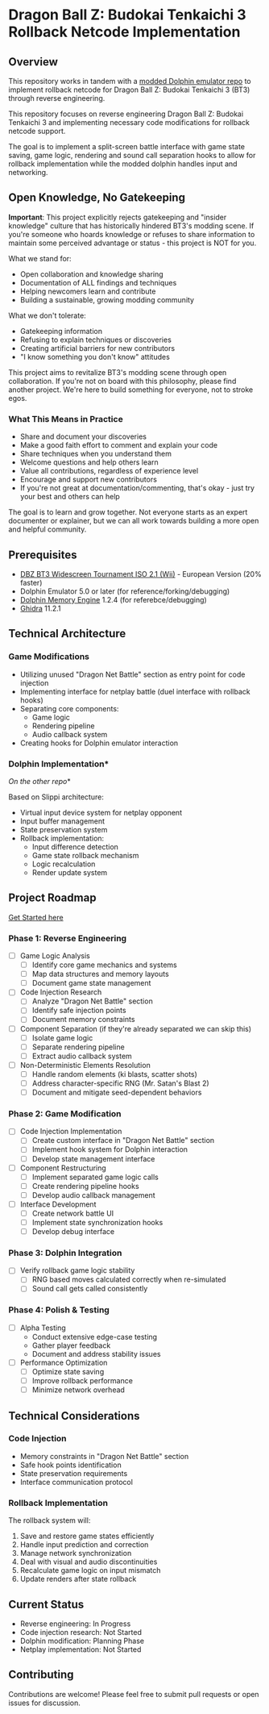 # Dragon Ball Z: Budokai Tenkaichi 3 Rollback Netcode Implementation

## Overview
This repository works in tandem with a [modded Dolphin emulator repo](https://github.com/dolphin-emu/dolphin) to implement rollback netcode for Dragon Ball Z: Budokai Tenkaichi 3 (BT3) through reverse engineering. 

This repository focuses on reverse engineering Dragon Ball Z: Budokai Tenkaichi 3 and implementing necessary code modifications for rollback netcode support.

The goal is to implement a split-screen battle interface with game state saving, game logic, rendering and sound call separation hooks to allow for rollback implementation while the modded dolphin handles input and networking.

## Open Knowledge, No Gatekeeping

**Important**: This project explicitly rejects gatekeeping and "insider knowledge" culture that has historically hindered BT3's modding scene. If you're someone who hoards knowledge or refuses to share information to maintain some perceived advantage or status - this project is NOT for you. 

What we stand for:
- Open collaboration and knowledge sharing
- Documentation of ALL findings and techniques
- Helping newcomers learn and contribute
- Building a sustainable, growing modding community

What we don't tolerate:
- Gatekeeping information
- Refusing to explain techniques or discoveries
- Creating artificial barriers for new contributors
- "I know something you don't know" attitudes

This project aims to revitalize BT3's modding scene through open collaboration. If you're not on board with this philosophy, please find another project. We're here to build something for everyone, not to stroke egos.

### What This Means in Practice
- Share and document your discoveries
- Make a good faith effort to comment and explain your code
- Share techniques when you understand them
- Welcome questions and help others learn
- Value all contributions, regardless of experience level
- Encourage and support new contributors
- If you're not great at documentation/commenting, that's okay - just try your best and others can help

The goal is to learn and grow together. Not everyone starts as an expert documenter or explainer, but we can all work towards building a more open and helpful community.

## Prerequisites
- [DBZ BT3 Widescreen Tournament ISO 2.1 (Wii)](https://docs.google.com/document/d/1v6EnaYr624Dz-MyNXEdFoJ5FKPLhvAWD08rmHATL3uc/edit?tab=t.0#heading=h.uicrin9d2ldj) - European Version (20% faster)
- Dolphin Emulator 5.0 or later (for reference/forking/debugging)
- [Dolphin Memory Engine](https://github.com/aldelaro5/dolphin-memory-engine) 1.2.4 (for referebce/debugging)
- [Ghidra](https://ghidra-sre.org) 11.2.1

## Technical Architecture

### Game Modifications
- Utilizing unused "Dragon Net Battle" section as entry point for code injection
- Implementing interface for netplay battle (duel interface with rollback hooks)
- Separating core components:
  - Game logic
  - Rendering pipeline
  - Audio callback system
- Creating hooks for Dolphin emulator interaction

### Dolphin Implementation*

*On the other repo**

Based on Slippi architecture:
- Virtual input device system for netplay opponent
- Input buffer management
- State preservation system
- Rollback implementation:
  - Input difference detection
  - Game state rollback mechanism
  - Logic recalculation
  - Render update system

## Project Roadmap

[Get Started here](Docs/reverse-engineering-guide.md)

### Phase 1: Reverse Engineering
- [ ] Game Logic Analysis
  - [ ] Identify core game mechanics and systems
  - [ ] Map data structures and memory layouts
  - [ ] Document game state management
- [ ] Code Injection Research
  - [ ] Analyze "Dragon Net Battle" section
  - [ ] Identify safe injection points
  - [ ] Document memory constraints
- [ ] Component Separation (if they're already separated we can skip this)
  - [ ] Isolate game logic
  - [ ] Separate rendering pipeline
  - [ ] Extract audio callback system
- [ ] Non-Deterministic Elements Resolution
  - [ ] Handle random elements (ki blasts, scatter shots)
  - [ ] Address character-specific RNG (Mr. Satan's Blast 2)
  - [ ] Document and mitigate seed-dependent behaviors

### Phase 2: Game Modification
- [ ] Code Injection Implementation
  - [ ] Create custom interface in "Dragon Net Battle" section
  - [ ] Implement hook system for Dolphin interaction
  - [ ] Develop state management interface
- [ ] Component Restructuring
  - [ ] Implement separated game logic calls
  - [ ] Create rendering pipeline hooks
  - [ ] Develop audio callback management
- [ ] Interface Development
  - [ ] Create network battle UI
  - [ ] Implement state synchronization hooks
  - [ ] Develop debug interface

### Phase 3: Dolphin Integration
- [ ] Verify rollback game logic stability
  - [ ] RNG based moves calculated correctly when re-simulated
  - [ ] Sound call gets called consistently

### Phase 4: Polish & Testing
- [ ] Alpha Testing
  - Conduct extensive edge-case testing
  - Gather player feedback
  - Document and address stability issues
- [ ] Performance Optimization
  - [ ] Optimize state saving
  - [ ] Improve rollback performance
  - [ ] Minimize network overhead

## Technical Considerations

### Code Injection
- Memory constraints in "Dragon Net Battle" section
- Safe hook points identification
- State preservation requirements
- Interface communication protocol

### Rollback Implementation
The rollback system will:
1. Save and restore game states efficiently
2. Handle input prediction and correction
3. Manage network synchronization
4. Deal with visual and audio discontinuities
5. Recalculate game logic on input mismatch
6. Update renders after state rollback


## Current Status
- Reverse engineering: In Progress
- Code injection research: Not Started
- Dolphin modification: Planning Phase
- Netplay implementation: Not Started

## Contributing
Contributions are welcome! Please feel free to submit pull requests or open issues for discussion.
